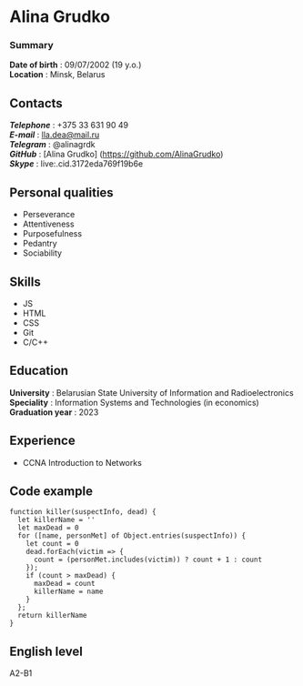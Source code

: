 # Alina Grudko
### Summary  
**Date of birth** : 09/07/2002 (19 y.o.)  
**Location** : Minsk, Belarus  
## Contacts  
***Telephone*** : +375 33 631 90 49  
***E-mail*** : lla.dea@mail.ru  
***Telegram*** : @alinagrdk  
***GitHub*** : [Alina Grudko] (https://github.com/AlinaGrudko)  
***Skype*** : live:.cid.3172eda769f19b6e  
## Personal qualities  
- Perseverance
- Attentiveness  
- Purposefulness 
- Pedantry
- Sociability
## Skills  
- JS  
- HTML  
- CSS  
- Git  
- C/C++  
## Education  
**University** : Belarusian State University of Information and Radioelectronics  
**Speciality** : Information Systems and Technologies (in economics)  
**Graduation year** : 2023  
## Experience  
- CCNA Introduction to Networks
## Code example  
```
function killer(suspectInfo, dead) {
  let killerName = ''
  let maxDead = 0
  for ([name, personMet] of Object.entries(suspectInfo)) {
    let count = 0
    dead.forEach(victim => {
      count = (personMet.includes(victim)) ? count + 1 : count
    });
    if (count > maxDead) {
      maxDead = count
      killerName = name
    }
  };
  return killerName
}
```  
## English level  
A2-B1

